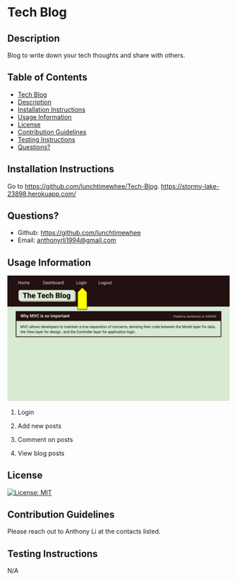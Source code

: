 # Tech Blog

## Description
Blog to write down your tech thoughts and share with others.

## Table of Contents
 - [Tech Blog](#tech-blog)
 - [Description](#description)
 - [Installation Instructions](#installation-instructions)
 - [Usage Information](#usage-information)
 - [License](#license)
 - [Contribution Guidelines](#contribution-guidelines)
 - [Testing Instructions](#testing-instructions)
 - [Questions?](#questions)


## Installation Instructions
Go to https://github.com/lunchtimewhee/Tech-Blog.
https://stormy-lake-23898.herokuapp.com/

## Questions?
- Github: https://github.com/lunchtimewhee 
- Email: anthonyrli1994@gmail.com

## Usage Information
![](./public/images/tech-blog.gif)

1. Login

2. Add new posts

3. Comment on posts

4. View blog posts

## License
[![License: MIT](https://img.shields.io/badge/License-MIT-yellow.svg)](https://opensource.org/licenses/MIT)

## Contribution Guidelines
Please reach out to Anthony Li at the contacts listed.

## Testing Instructions
N/A

